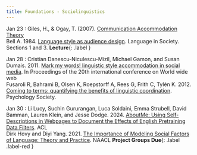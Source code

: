 ```yaml
---
title: Foundations - Sociolinguistics
---
```


Jan 23
: Giles, H., & Ogay, T. (2007). [Communication Accommodation Theory](https://drive.google.com/file/d/1XMkA0HpUF5xgWnknVAljSLTgBkgkuQHa/view?usp=sharing) <br> Bell A. 1984. [Language style as audience design](https://drive.google.com/file/d/1foMgB_LszIMby_3GY9mJQZ_czpNKfln1/view?usp=sharing). Language in Society. Sections 1 and 3. **Lecture**{: .label }


Jan 28 
: Cristian Danescu-Niculescu-Mizil, Michael Gamon, and Susan Dumais. 2011. [Mark my words! linguistic style accommodation in social media](https://drive.google.com/file/d/18K66_Eln-SrNjKkPQFPzgw_u8D6taEmr/view?usp=sharing). In Proceedings of the 20th international conference on World wide web <br> Fusaroli R, Bahrami B, Olsen K, Roepstorff A, Rees G, Frith C, Tylén K.  2012. [Coming to terms: quantifying the benefits of linguistic coordination](https://drive.google.com/file/d/1Ac8xoZQo4oZZKLI7NIKEId-pQ37EXE8N/view?usp=sharing). Psychology Society. 

Jan 30
: Li Lucy, Suchin Gururangan, Luca Soldaini, Emma Strubell, David Bamman, Lauren Klein, and Jesse Dodge. 2024. [AboutMe: Using Self-Descriptions in Webpages to Document the Effects of English Pretraining Data Filters](https://drive.google.com/file/d/1R7cKzMq5X4rt0DaSpTiEoDMQGoW8TFwj/view?usp=drive_link). ACL <br> Dirk Hovy and Diyi Yang. 2021. [The Importance of Modeling Social Factors of Language: Theory and Practice](https://drive.google.com/file/d/1uUc3XQvoz66PS8ZutfG-79zBDaoChRoC/view?usp=sharing). NAACL  **Project Groups Due**{: .label .label-red }

